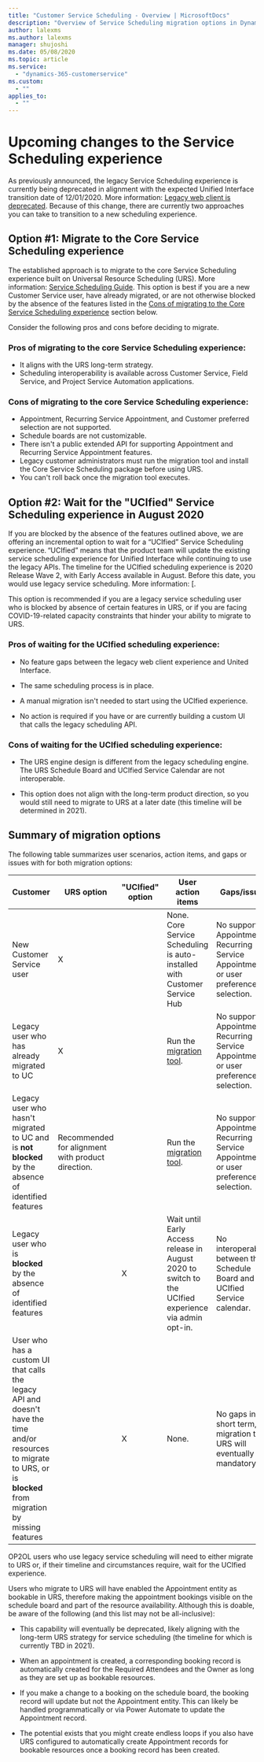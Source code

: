 ```yaml
---
title: "Customer Service Scheduling - Overview | MicrosoftDocs"
description: "Overview of Service Scheduling migration options in Dynamics 365 Customer Service."
author: lalexms
ms.author: lalexms
manager: shujoshi
ms.date: 05/08/2020
ms.topic: article
ms.service: 
  - "dynamics-365-customerservice"
ms.custom: 
  - ""
applies_to: 
  - ""
---
```


# Upcoming changes to the Service Scheduling experience

As previously announced, the legacy Service Scheduling experience is currently being deprecated in alignment with the expected Unified Interface transition date of 12/01/2020. More information: [Legacy web client is deprecated](https://docs.microsoft.com/power-platform/important-changes-coming#legacy-web-client-is-deprecated). Because of this change, there are currently two approaches you can take to transition to a new scheduling experience. 

## Option #1: Migrate to the Core Service Scheduling experience

The established approach is to migrate to the core Service Scheduling experience built on Universal Resource Scheduling (URS). More information: [Service Scheduling Guide](customer-service/basics-service-service-scheduling.md). This option is best if you are a new Customer Service user, have already migrated, or are not otherwise blocked by the absence of the features listed in the [Cons of migrating to the Core Service Scheduling experience](#cons-of-migrating-to-the-core-service-scheduling-experience) section below.

Consider the following pros and cons before deciding to migrate.

### Pros of migrating to the core Service Scheduling experience:
- It aligns with the URS long-term strategy.
- Scheduling interoperability is available across Customer Service, Field Service, and Project Service Automation applications.

### Cons of migrating to the core Service Scheduling experience:
- Appointment, Recurring Service Appointment, and Customer preferred selection are not supported.
- Schedule boards are not customizable.
- There isn't a public extended API for supporting Appointment and Recurring Service Appointment features.
- Legacy customer administrators must run the migration tool and install the Core Service Scheduling package before using URS.
- You can't roll back once the migration tool executes.

## Option #2: Wait for the "UCIfied" Service Scheduling experience in August 2020

If you are blocked by the absence of the features outlined above, we are offering an incremental option to wait for a “UCIfied” Service Scheduling experience. “UCIfied” means that the product team will update the existing service scheduling experience for Unified Interface while continuing to use the legacy APIs. The timeline for the UCIfied scheduling experience is 2020 Release Wave 2, with Early Access available in August. Before this date, you would use legacy service scheduling. More information: [.

This option is recommended if you are a legacy service scheduling user who is blocked by absence of certain features in URS, or if you are facing COVID-19-related capacity constraints that hinder your ability to migrate to URS. 

### Pros of waiting for the UCIfied scheduling experience:

- No feature gaps between the legacy web client experience and United Interface.

- The same scheduling process is in place.

- A manual migration isn't needed to start using the UCIfied experience. 

- No action is required if you have or are currently building a custom UI that calls the legacy scheduling API.

### Cons of waiting for the UCIfied scheduling experience:

- The URS engine design is different from the legacy scheduling engine. The URS Schedule Board and UCIfied Service Calendar are not interoperable. 

- This option does not align with the long-term product direction, so you would still need to migrate to URS at a later date (this timeline will be determined in 2021). 

## Summary of migration options

The following table summarizes user scenarios, action items, and gaps or issues with for both migration options: 

| Customer | URS option | "UCIfied" option | User action items | Gaps/issues |
|----------------------|-------------------------|-----------------------------|-----------------------------|-----------------------------|
| New Customer Service user | X | | None. Core Service Scheduling is auto-installed with Customer Service Hub | No support of Appointment, Recurring Service Appointment, or user preference-selection. |
| Legacy user who has already migrated to UC | X | |  Run the [migration tool](introduction-migration-entity-records.md). | No support of Appointment, Recurring Service Appointment, or user preference-selection. |
| Legacy user who hasn't migrated to UC and is **not blocked** by the absence of identified features | Recommended for alignment with product direction. | |  Run the [migration tool](introduction-migration-entity-records.md). | No support of Appointment, Recurring Service Appointment, or user preference-selection. |
| Legacy user who is **blocked** by the absence of identified features |  | X | Wait until Early Access release in August 2020 to switch to the UCIfied experience via admin opt-in. | No interoperability between the Schedule Board and the UCIfied Service calendar. |
| User who has a custom UI that calls the legacy API and doesn't have the time and/or resources to migrate to URS, or is **blocked** from migration by missing features | | X | None. | No gaps in the short term, but migration to URS will eventually be mandatory. |

OP2OL users who use legacy service scheduling will need to either migrate to URS or, if their timeline and circumstances require, wait for the UCIfied experience.

Users who migrate to URS will have enabled the Appointment entity as bookable in URS, therefore making the appointment bookings visible on the schedule board and part of the resource availability. Although this is doable, be aware of the following (and this list may not be all-inclusive):

- This capability will eventually be deprecated, likely aligning with the long-term URS strategy for service scheduling (the timeline for which is currently TBD in 2021).

- When an appointment is created, a corresponding booking record is automatically created for the Required Attendees and the Owner as long as they are set up as bookable resources. 

- If you make a change to a booking on the schedule board, the booking record will update but not the Appointment entity. This can likely be handled programmatically or via Power Automate to update the Appointment record. 

- The potential exists that you might create endless loops if you also have URS configured to automatically create Appointment records for bookable resources once a booking record has been created.

 
